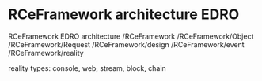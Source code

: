 # RCeFramework architecture EDRO
RCeFramework EDRO architecture
/RCeFramework
/RCeFramework/Object
/RCeFramework/Request
/RCeFramework/design
/RCeFramework/event
/RCeFramework/reality

reality types: console, web, stream, block, chain
